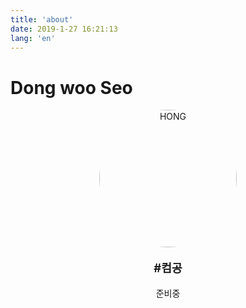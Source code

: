 ```yaml
---
title: 'about'
date: 2019-1-27 16:21:13
lang: 'en'
---
```


# Dong woo Seo

<div align="center">
    <img src="https://avatars0.githubusercontent.com/u/76201181?s=460&u=74901b0d3f0f455bd5f58a62a630bb5482a9c2d8&v=4" alt="HONG" style="width:220px; border-radius:50%;" loading="eager">
<br>
<p style="font-weight:bold; font-size:1.3em">#컴공</p>
<p>준비중</p>
</br>

</div>
